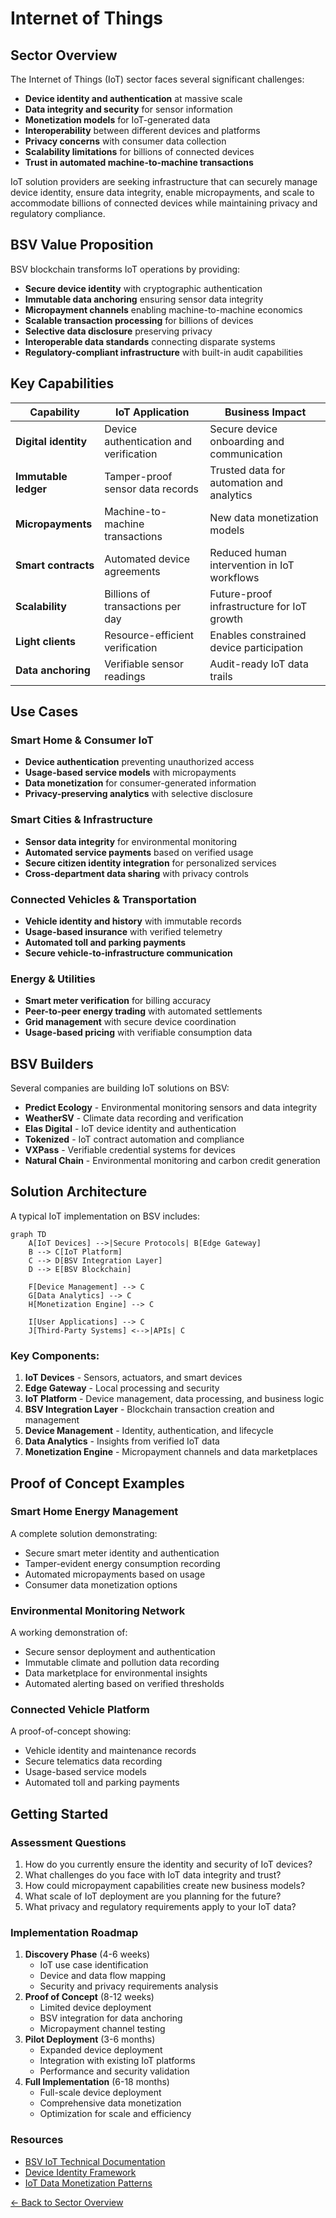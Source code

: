 # Internet of Things

## Sector Overview

The Internet of Things (IoT) sector faces several significant challenges:

* **Device identity and authentication** at massive scale
* **Data integrity and security** for sensor information
* **Monetization models** for IoT-generated data
* **Interoperability** between different devices and platforms
* **Privacy concerns** with consumer data collection
* **Scalability limitations** for billions of connected devices
* **Trust in automated machine-to-machine transactions**

IoT solution providers are seeking infrastructure that can securely manage device identity, ensure data integrity, enable micropayments, and scale to accommodate billions of connected devices while maintaining privacy and regulatory compliance.

## BSV Value Proposition

BSV blockchain transforms IoT operations by providing:

* **Secure device identity** with cryptographic authentication
* **Immutable data anchoring** ensuring sensor data integrity
* **Micropayment channels** enabling machine-to-machine economics
* **Scalable transaction processing** for billions of devices
* **Selective data disclosure** preserving privacy
* **Interoperable data standards** connecting disparate systems
* **Regulatory-compliant infrastructure** with built-in audit capabilities

## Key Capabilities

| Capability           | IoT Application                        | Business Impact                             |
| -------------------- | -------------------------------------- | ------------------------------------------- |
| **Digital identity** | Device authentication and verification | Secure device onboarding and communication  |
| **Immutable ledger** | Tamper-proof sensor data records       | Trusted data for automation and analytics   |
| **Micropayments**    | Machine-to-machine transactions        | New data monetization models                |
| **Smart contracts**  | Automated device agreements            | Reduced human intervention in IoT workflows |
| **Scalability**      | Billions of transactions per day       | Future-proof infrastructure for IoT growth  |
| **Light clients**    | Resource-efficient verification        | Enables constrained device participation    |
| **Data anchoring**   | Verifiable sensor readings             | Audit-ready IoT data trails                 |

## Use Cases

### Smart Home & Consumer IoT

* **Device authentication** preventing unauthorized access
* **Usage-based service models** with micropayments
* **Data monetization** for consumer-generated information
* **Privacy-preserving analytics** with selective disclosure

### Smart Cities & Infrastructure

* **Sensor data integrity** for environmental monitoring
* **Automated service payments** based on verified usage
* **Secure citizen identity integration** for personalized services
* **Cross-department data sharing** with privacy controls

### Connected Vehicles & Transportation

* **Vehicle identity and history** with immutable records
* **Usage-based insurance** with verified telemetry
* **Automated toll and parking payments**
* **Secure vehicle-to-infrastructure communication**

### Energy & Utilities

* **Smart meter verification** for billing accuracy
* **Peer-to-peer energy trading** with automated settlements
* **Grid management** with secure device coordination
* **Usage-based pricing** with verifiable consumption data

## BSV Builders

Several companies are building IoT solutions on BSV:

* **Predict Ecology** - Environmental monitoring sensors and data integrity
* **WeatherSV** - Climate data recording and verification
* **Elas Digital** - IoT device identity and authentication
* **Tokenized** - IoT contract automation and compliance
* **VXPass** - Verifiable credential systems for devices
* **Natural Chain** - Environmental monitoring and carbon credit generation

## Solution Architecture

A typical IoT implementation on BSV includes:

```mermaid
graph TD
    A[IoT Devices] -->|Secure Protocols| B[Edge Gateway]
    B --> C[IoT Platform]
    C --> D[BSV Integration Layer]
    D --> E[BSV Blockchain]
    
    F[Device Management] --> C
    G[Data Analytics] --> C
    H[Monetization Engine] --> C
    
    I[User Applications] --> C
    J[Third-Party Systems] <-->|APIs| C
```

### Key Components:

1. **IoT Devices** - Sensors, actuators, and smart devices
2. **Edge Gateway** - Local processing and security
3. **IoT Platform** - Device management, data processing, and business logic
4. **BSV Integration Layer** - Blockchain transaction creation and management
5. **Device Management** - Identity, authentication, and lifecycle
6. **Data Analytics** - Insights from verified IoT data
7. **Monetization Engine** - Micropayment channels and data marketplaces

## Proof of Concept Examples

### Smart Home Energy Management

A complete solution demonstrating:

* Secure smart meter identity and authentication
* Tamper-evident energy consumption recording
* Automated micropayments based on usage
* Consumer data monetization options

### Environmental Monitoring Network

A working demonstration of:

* Secure sensor deployment and authentication
* Immutable climate and pollution data recording
* Data marketplace for environmental insights
* Automated alerting based on verified thresholds

### Connected Vehicle Platform

A proof-of-concept showing:

* Vehicle identity and maintenance records
* Secure telematics data recording
* Usage-based service models
* Automated toll and parking payments

## Getting Started

### Assessment Questions

1. How do you currently ensure the identity and security of IoT devices?
2. What challenges do you face with IoT data integrity and trust?
3. How could micropayment capabilities create new business models?
4. What scale of IoT deployment are you planning for the future?
5. What privacy and regulatory requirements apply to your IoT data?

### Implementation Roadmap

1. **Discovery Phase** (4-6 weeks)
   * IoT use case identification
   * Device and data flow mapping
   * Security and privacy requirements analysis
2. **Proof of Concept** (8-12 weeks)
   * Limited device deployment
   * BSV integration for data anchoring
   * Micropayment channel testing
3. **Pilot Deployment** (3-6 months)
   * Expanded device deployment
   * Integration with existing IoT platforms
   * Performance and security validation
4. **Full Implementation** (6-18 months)
   * Full-scale device deployment
   * Comprehensive data monetization
   * Optimization for scale and efficiency

### Resources

* [BSV IoT Technical Documentation](../../technical/04-examples/iot-solutions.md)
* [Device Identity Framework](broken-reference)
* [IoT Data Monetization Patterns](../../enterprise/integration-patterns.md)

[← Back to Sector Overview](./)
